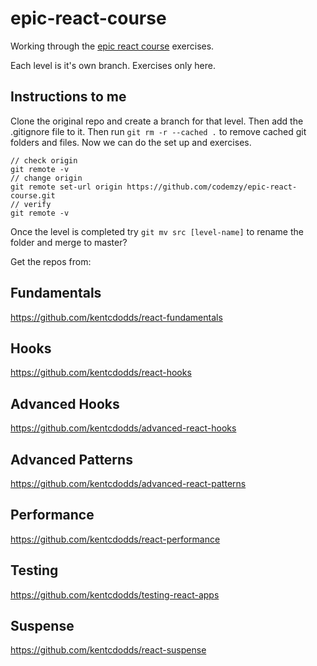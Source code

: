 # epic-react-course

Working through the [epic react course](https://epicreact.dev/) exercises.

Each level is it's own branch. Exercises only here. 


## Instructions to me

Clone the original repo and create a branch for that level. Then add the .gitignore file to it. Then run `git rm -r --cached .` to remove cached git folders and files. Now we can do the set up and exercises.

```
// check origin
git remote -v
// change origin
git remote set-url origin https://github.com/codemzy/epic-react-course.git
// verify
git remote -v
```

Once the level is completed try `git mv src [level-name]` to rename the folder and merge to master?

Get the repos from:

## Fundamentals
https://github.com/kentcdodds/react-fundamentals

## Hooks
https://github.com/kentcdodds/react-hooks

## Advanced Hooks
https://github.com/kentcdodds/advanced-react-hooks

## Advanced Patterns
https://github.com/kentcdodds/advanced-react-patterns

## Performance
https://github.com/kentcdodds/react-performance

## Testing
https://github.com/kentcdodds/testing-react-apps

## Suspense
https://github.com/kentcdodds/react-suspense


